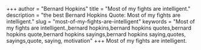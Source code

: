 +++
author = "Bernard Hopkins"
title = "Most of my fights are intelligent."
description = "the best Bernard Hopkins Quote: Most of my fights are intelligent."
slug = "most-of-my-fights-are-intelligent"
keywords = "Most of my fights are intelligent.,bernard hopkins,bernard hopkins quotes,bernard hopkins quote,bernard hopkins sayings,bernard hopkins saying,quotes, sayings,quote, saying, motivation"
+++
Most of my fights are intelligent.
